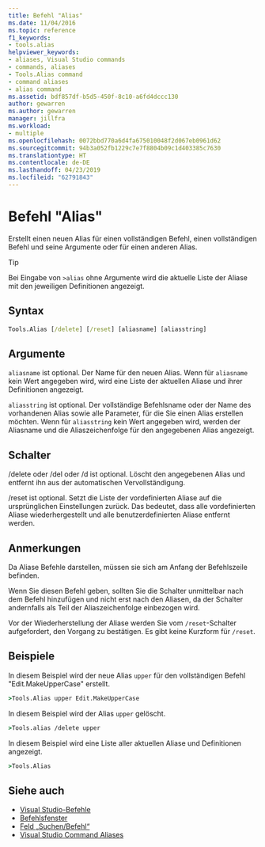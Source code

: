 ```yaml
---
title: Befehl "Alias"
ms.date: 11/04/2016
ms.topic: reference
f1_keywords:
- tools.alias
helpviewer_keywords:
- aliases, Visual Studio commands
- commands, aliases
- Tools.Alias command
- command aliases
- alias command
ms.assetid: bdf857df-b5d5-450f-8c10-a6fd4dccc130
author: gewarren
ms.author: gewarren
manager: jillfra
ms.workload:
- multiple
ms.openlocfilehash: 0072bbd770a6d4fa675010048f2d067eb0961d62
ms.sourcegitcommit: 94b3a052fb1229c7e7f8804b09c1d403385c7630
ms.translationtype: HT
ms.contentlocale: de-DE
ms.lasthandoff: 04/23/2019
ms.locfileid: "62791843"
---
```

# <a name="alias-command"></a>Befehl "Alias"
Erstellt einen neuen Alias für einen vollständigen Befehl, einen vollständigen Befehl und seine Argumente oder für einen anderen Alias.

> [!TIP]
> Bei Eingabe von `>alias` ohne Argumente wird die aktuelle Liste der Aliase mit den jeweiligen Definitionen angezeigt.

## <a name="syntax"></a>Syntax

```cmd
Tools.Alias [/delete] [/reset] [aliasname] [aliasstring]
```

## <a name="arguments"></a>Argumente
 `aliasname` ist optional. Der Name für den neuen Alias. Wenn für `aliasname` kein Wert angegeben wird, wird eine Liste der aktuellen Aliase und ihrer Definitionen angezeigt.

 `aliasstring` ist optional. Der vollständige Befehlsname oder der Name des vorhandenen Alias sowie alle Parameter, für die Sie einen Alias erstellen möchten. Wenn für `aliasstring` kein Wert angegeben wird, werden der Aliasname und die Aliaszeichenfolge für den angegebenen Alias angezeigt.

## <a name="switches"></a>Schalter
 /delete oder /del oder /d ist optional. Löscht den angegebenen Alias und entfernt ihn aus der automatischen Vervollständigung.

 /reset ist optional. Setzt die Liste der vordefinierten Aliase auf die ursprünglichen Einstellungen zurück. Das bedeutet, dass alle vordefinierten Aliase wiederhergestellt und alle benutzerdefinierten Aliase entfernt werden.

## <a name="remarks"></a>Anmerkungen
 Da Aliase Befehle darstellen, müssen sie sich am Anfang der Befehlszeile befinden.

 Wenn Sie diesen Befehl geben, sollten Sie die Schalter unmittelbar nach dem Befehl hinzufügen und nicht erst nach den Aliasen, da der Schalter andernfalls als Teil der Aliaszeichenfolge einbezogen wird.

 Vor der Wiederherstellung der Aliase werden Sie vom `/reset`-Schalter aufgefordert, den Vorgang zu bestätigen. Es gibt keine Kurzform für `/reset`.

## <a name="examples"></a>Beispiele
 In diesem Beispiel wird der neue Alias `upper` für den vollständigen Befehl "Edit.MakeUpperCase" erstellt.

```cmd
>Tools.Alias upper Edit.MakeUpperCase
```

 In diesem Beispiel wird der Alias `upper` gelöscht.

```cmd
>Tools.alias /delete upper
```

 In diesem Beispiel wird eine Liste aller aktuellen Aliase und Definitionen angezeigt.

```cmd
>Tools.Alias
```

## <a name="see-also"></a>Siehe auch

- [Visual Studio-Befehle](../../ide/reference/visual-studio-commands.md)
- [Befehlsfenster](../../ide/reference/command-window.md)
- [Feld „Suchen/Befehl“](../../ide/find-command-box.md)
- [Visual Studio Command Aliases](../../ide/reference/visual-studio-command-aliases.md)